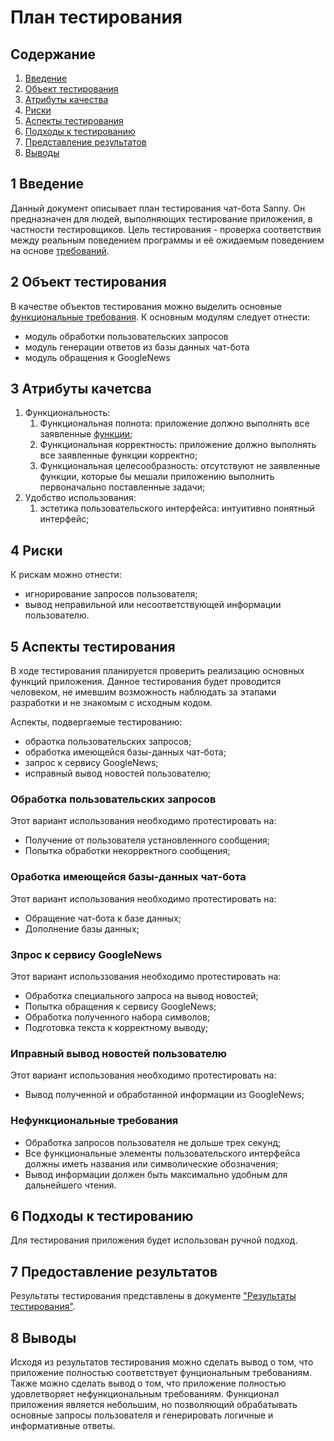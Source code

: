 # План тестирования

## Содержание
1. [Введение](#introduction)
2. [Объект тестирования](#items)
3. [Атрибуты качества](#quality)
4. [Риски](#risks)
5. [Аспекты тестирования](#features)
6. [Подходы к тестированию](#approach)
7. [Представление результатов](#pass)
8. [Выводы](#conclusion)

## 1 Введение <a name = "#introduction"></a>

Данный документ описывает план тестирования чат-бота Sanny. Он предназначен для людей, выполняющих тестирование приложения, в частности тестировщиков. Цель тестирования - проверка соответствия между реальным поведением программы и её ожидаемым поведением на основе [требований](../SRS.md).

## 2 Объект тестирования <a name = "#items"></a>

В качестве объектов тестирования можно выделить основные [функциональные требования](../SRS_ru.md). К основным модулям следует отнести:
* модуль обработки пользовательских запросов
* модуль генерации ответов из базы данных чат-бота
* модуль обращения к GoogleNews

## 3 Атрибуты качетсва <a name = "#quality"></a>

1. Функциональность:
   1. Функциональная полнота: приложение должно выполнять все заявленные [функции](../SRS_ru.md);
   2. Функциональная корректность: приложение должно выполнять все заявленные функции корректно;
   3. Функциональная целесообразность: отсутствуют не заявленные функции, которые бы мешали приложению выполнить первоначально поставленные задачи;
2. Удобство использования:
   1. эстетика пользовательского интерфейса: интуитивно понятный интерфейс;

## 4 Риски <a name = "#risks"></a>

К рискам можно отнести:
* игнорирование запросов пользователя;
* вывод неправильной или несоответствующей информации пользователю.

## 5 Аспекты тестирования <a name = "#approach"></a>

В ходе тестирования планируется проверить реализацию основных функций приложения. Данное тестирования будет проводится человеком, не имевшим возможность наблюдать за этапами разработки и не знакомым с исходным кодом.

Аспекты, подвергаемые тестированию:
* обраотка пользовательских запросов;
* обработка имеющейся базы-данных чат-бота;
* запрос к сервису GoogleNews;
* исправный вывод новостей пользователю;

### Обработка пользовательских запросов
Этот вариант использования необходимо протестировать на:
* Получение от пользователя установленного сообщения;
* Попытка обработки некорректного сообщения;

### Оработка имеющейся базы-данных чат-бота
Этот вариант использования необходимо протестировать на:
* Обращение чат-бота к базе данных;
* Дополнение базы данных;

### Зпрос к сервису GoogleNews
Этот вариант использзования необходимо протестировать на:
* Обработка специального запроса на вывод новостей;
* Попытка обращения к сервису GoogleNews;
* Обработка полученного набора символов;
* Подготовка текста к корректному выводу;

### Иправный вывод новостей пользователю
Этот вариант использования необходимо протестировать на:
* Вывод полученной и обработанной информации из GoogleNews;

### Нефункциональные требования
* Обработка запросов пользователя не дольше трех секунд;
* Все функциональные элементы пользовательского интерфейса должны иметь названия или символические обозначения;
* Вывод информации должен быть максимально удобным для дальнейшего чтения.

## 6 Подходы к тестированию <a name = "approach"></a>

Для тестирования приложения будет использован ручной подход.

## 7 Предоставление результатов <a name = "pass"></a>

Результаты тестирования представлены в документе ["Результаты тестирования"](./Testing_results.md).

## 8 Выводы <a name = "conclusion"></a>

Исходя из результатов тестирования можно сделать вывод о том, что приложение полностью соответствует фунциональным требованиям. Также можно сделать вывод о том, что приложение полностью удовлетворяет нефункциональным требованиям. Функционал приложения является небольшим, но позволяющий обрабатывать основные запросы пользователя и генерировать логичные и информативные ответы.
